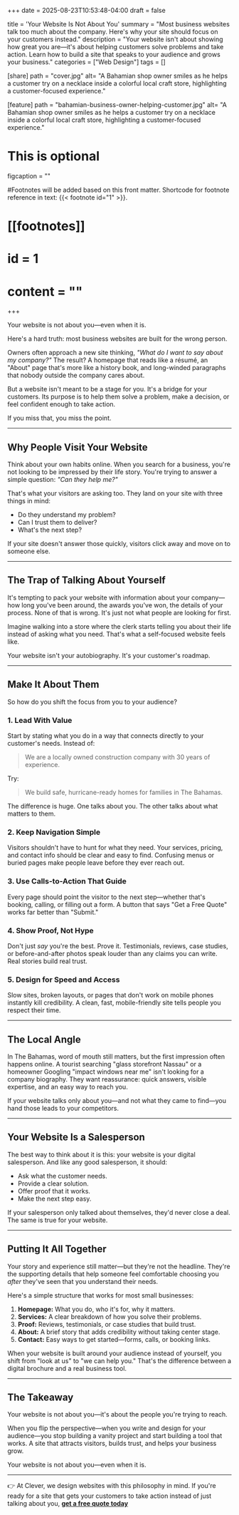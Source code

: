 +++
date = 2025-08-23T10:53:48-04:00
draft = false

title = 'Your Website Is Not About You'
summary = "Most business websites talk too much about the company. Here's why your site should focus on your customers instead."
description = "Your website isn't about showing how great you are—it's about helping customers solve problems and take action. Learn how to build a site that speaks to your audience and grows your business."
categories = ["Web Design"]
tags = []

[share]
path = "cover.jpg"
alt= "A Bahamian shop owner smiles as he helps a customer try on a necklace inside a colorful local craft store, highlighting a customer-focused experience."

[feature]
path = "bahamian-business-owner-helping-customer.jpg"
alt= "A Bahamian shop owner smiles as he helps a customer try on a necklace inside a colorful local craft store, highlighting a customer-focused experience."
# This is optional
figcaption = ""

#Footnotes will be added based on this front matter. Shortcode for footnote reference in text: {{< footnote id="1" >}}.

# [[footnotes]]
#   id = 1
#   content = ""



+++

Your website is not about you—even when it is.  

Here's a hard truth: most business websites are built for the wrong person.  

Owners often approach a new site thinking, *"What do I want to say about my company?"* The result? A homepage that reads like a résumé, an "About" page that's more like a history book, and long-winded paragraphs that nobody outside the company cares about.  

But a website isn't meant to be a stage for you. It's a bridge for your customers. Its purpose is to help them solve a problem, make a decision, or feel confident enough to take action.  

If you miss that, you miss the point.  

---

## Why People Visit Your Website  

Think about your own habits online. When you search for a business, you're not looking to be impressed by their life story. You're trying to answer a simple question: *"Can they help me?"*  

That's what your visitors are asking too. They land on your site with three things in mind:  

- Do they understand my problem?  
- Can I trust them to deliver?  
- What's the next step?  

If your site doesn't answer those quickly, visitors click away and move on to someone else.  

---

## The Trap of Talking About Yourself  

It's tempting to pack your website with information about your company—how long you've been around, the awards you've won, the details of your process. None of that is wrong. It's just not what people are looking for first.  

Imagine walking into a store where the clerk starts telling you about their life instead of asking what you need. That's what a self-focused website feels like.  

Your website isn't your autobiography. It's your customer's roadmap.  

---

## Make It About Them  

So how do you shift the focus from you to your audience?  

### 1. Lead With Value  
Start by stating what you do in a way that connects directly to your customer's needs. Instead of:  

> We are a locally owned construction company with 30 years of experience.  

Try:  

> We build safe, hurricane-ready homes for families in The Bahamas. 

The difference is huge. One talks about you. The other talks about what matters to them.  

### 2. Keep Navigation Simple  
Visitors shouldn't have to hunt for what they need. Your services, pricing, and contact info should be clear and easy to find. Confusing menus or buried pages make people leave before they ever reach out.  

### 3. Use Calls-to-Action That Guide  
Every page should point the visitor to the next step—whether that's booking, calling, or filling out a form. A button that says "Get a Free Quote" works far better than "Submit."  

### 4. Show Proof, Not Hype  
Don't just *say* you're the best. Prove it. Testimonials, reviews, case studies, or before-and-after photos speak louder than any claims you can write. Real stories build real trust.  

### 5. Design for Speed and Access  
Slow sites, broken layouts, or pages that don't work on mobile phones instantly kill credibility. A clean, fast, mobile-friendly site tells people you respect their time.  

---

## The Local Angle  

In The Bahamas, word of mouth still matters, but the first impression often happens online. A tourist searching "glass storefront Nassau" or a homeowner Googling "impact windows near me" isn't looking for a company biography. They want reassurance: quick answers, visible expertise, and an easy way to reach you.  

If your website talks only about you—and not what they came to find—you hand those leads to your competitors.  

---

## Your Website Is a Salesperson  

The best way to think about it is this: your website is your digital salesperson. And like any good salesperson, it should:  

- Ask what the customer needs.  
- Provide a clear solution.  
- Offer proof that it works.  
- Make the next step easy.  

If your salesperson only talked about themselves, they'd never close a deal. The same is true for your website.  

---

## Putting It All Together  

Your story and experience still matter—but they're not the headline. They're the supporting details that help someone feel comfortable choosing you *after* they've seen that you understand their needs.  

Here's a simple structure that works for most small businesses:  

1. **Homepage:** What you do, who it's for, why it matters.  
2. **Services:** A clear breakdown of how you solve their problems.  
3. **Proof:** Reviews, testimonials, or case studies that build trust.  
4. **About:** A brief story that adds credibility without taking center stage.  
5. **Contact:** Easy ways to get started—forms, calls, or booking links.  

When your website is built around your audience instead of yourself, you shift from "look at us" to "we can help you." That's the difference between a digital brochure and a real business tool.  

---

## The Takeaway  

Your website is not about you—it's about the people you're trying to reach.  

When you flip the perspective—when you write and design for your audience—you stop building a vanity project and start building a tool that works. A site that attracts visitors, builds trust, and helps your business grow.  

Your website is not about you—even when it is.  

---

👉 At Clever, we design websites with this philosophy in mind. If you're ready for a site that gets your customers to take action instead of just talking about you, [**get a free quote today**](/contact-us/)